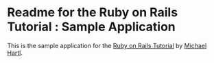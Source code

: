 # Readme for the Ruby on Rails Tutorial : Sample Application

This is the sample application for the [Ruby on Rails Tutorial](http://railstutorial.org/) by [Michael Hartl](http://www.michaelhartl.com/).